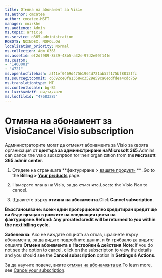 ```yaml
---
title: Отмяна на абонамент за Visio
ms.author: cmcatee
author: cmcatee-MSFT
manager: mnirkhe
ms.audience: Admin
ms.topic: article
ms.service: o365-administration
ROBOTS: NOINDEX, NOFOLLOW
localization_priority: Normal
ms.collection: Adm_O365
ms.assetid: ef2df989-8539-48b5-a324-97d2e09f14fe
ms.custom:
- "1400001"
- "4721"
ms.openlocfilehash: af41ef0469d475b1964d721ab52f175bf8812ffc
ms.sourcegitcommit: c6692ce0fa1358ec3529e59ca0ecdfdea4cdc759
ms.translationtype: MT
ms.contentlocale: bg-BG
ms.lasthandoff: 09/14/2020
ms.locfileid: "47683283"
---
```

# <a name="cancel-visio-subscription"></a><span data-ttu-id="68b11-102">Отмяна на абонамент за Visio</span><span class="sxs-lookup"><span data-stu-id="68b11-102">Cancel Visio subscription</span></span>

<span data-ttu-id="68b11-103">Администраторите могат да отменят абонамента за Visio за своята организация от **центъра за администриране на Microsoft 365**.</span><span class="sxs-lookup"><span data-stu-id="68b11-103">Admins can cancel the Visio subscription for their organization from the **Microsoft 365 admin center**.</span></span>

1. <span data-ttu-id="68b11-104">Отидете на страницата \*\*фактуриране > [вашите продукти](https://go.microsoft.com/fwlink/p/?linkid=842054) \*\* .</span><span class="sxs-lookup"><span data-stu-id="68b11-104">Go to the **Billing > [Your products](https://go.microsoft.com/fwlink/p/?linkid=842054)** page.</span></span>

2. <span data-ttu-id="68b11-105">Намерете плана на Visio, за да отмените.</span><span class="sxs-lookup"><span data-stu-id="68b11-105">Locate the Visio Plan to cancel.</span></span>

3. <span data-ttu-id="68b11-106">Щракнете върху **отмяна на абонамента**.</span><span class="sxs-lookup"><span data-stu-id="68b11-106">Click **Cancel subscription**.</span></span>

<span data-ttu-id="68b11-107">**Възстановяване: всеки един пропорционално кредитиран кредит ще ви бъде връщан в рамките на следващия цикъл на фактуриране.**</span><span class="sxs-lookup"><span data-stu-id="68b11-107">**Refund: Any prorated credit will be returned to you within the next billing cycle.**</span></span>

<span data-ttu-id="68b11-108">**Забележка**: Ако не виждате опцията за отказ, щракнете върху абонамента, за да видите подробните данни, и би трябвало да видите опцията **Отмени абонамента** в **Настройки & действия**.</span><span class="sxs-lookup"><span data-stu-id="68b11-108">**Note**: If you do not see the option to cancel, click on the subscription to view the details and you should see the **Cancel subscription** option in **Settings & Actions**.</span></span>

<span data-ttu-id="68b11-109">За да научите повече, вижте [отмяна на абонамента ви](https://docs.microsoft.com/microsoft-365/commerce/subscriptions/cancel-your-subscription).</span><span class="sxs-lookup"><span data-stu-id="68b11-109">To learn more, see [Cancel your subscription](https://docs.microsoft.com/microsoft-365/commerce/subscriptions/cancel-your-subscription).</span></span>
